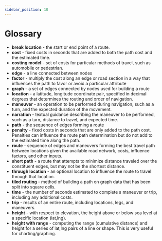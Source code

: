 ```yaml
---
sidebar_position: 10
---
```


# Glossary

* __break location__ - the start or end point of a route.
* __cost__ - fixed costs in seconds that are added to both the path cost and the estimated time.
* __costing model__ - set of costs for particular methods of travel, such as automobile or pedestrian.
* __edge__ - a line connected between nodes
* __factor__ - multiply the cost along an edge or road section in a way that influences the path to favor or avoid a particular attribute
* __graph__ - a set of edges connected by nodes used for building a route
* __location__ - a latitude, longitude coordinate pair, specified in decimal degrees that determines the routing and order of navigation.
* __maneuver__ - an operation to be performed during navigation, such as a turn, and the expected duration of the movement.
* __narration__ - textual guidance describing the maneuver to be performed, such as a turn, distance to travel, and expected time.
* __path__ - the sequence of edges forming a route
* __penalty__ - fixed costs in seconds that are only added to the path cost. Penalties can influence the route path determination but do not add to the estimated time along the path.
* __route__ - sequence of edges and maneuvers forming the best travel path between locations given the available road network, costs, influence factors, and other inputs.
* __short path__ - a route that attempts to minimize distance traveled over the constituent edges, but may not be the shortest distance.
* __through location__ - an optional location to influence the route to travel through that location.
* __tiled routing__ - method of building a path on graph data that has been split into square cells.
* __time__ - the number of seconds estimated to complete a maneuver or trip, including any additional costs.
* __trip__ - results of an entire route, including locations, legs, and maneuvers.
* __height__ - with respect to elevation, the height above or below sea level at a specific location (lat,lng).
* __height with range__ - computing the range (cumulative distance) and height for a series of lat,lng pairs of a line or shape.  This is very useful for charting/graphing.
